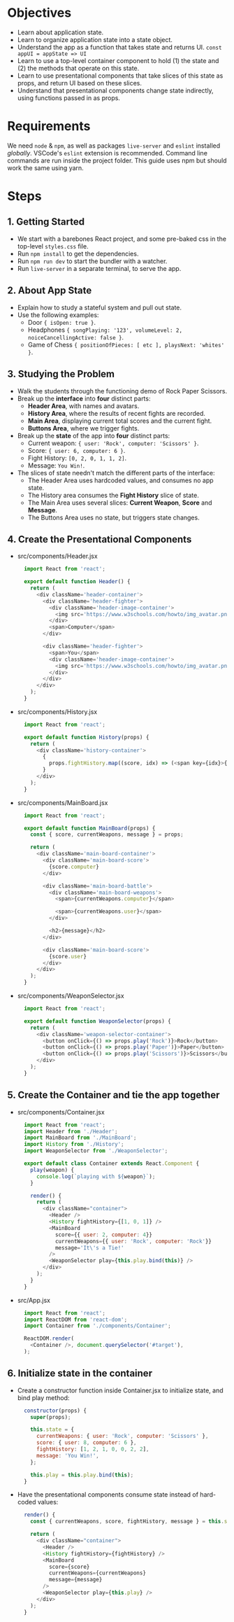 # Objectives
  * Learn about application state.
  * Learn to organize application state into a state object.
  * Understand the app as a function that takes state and returns UI. `const appUI = appState => UI`
  * Learn to use a top-level container component to hold (1) the state and (2) the methods that operate on this state.
  * Learn to use presentational components that take slices of this state as props, and return UI based on these slices.
  * Understand that presentational components change state indirectly, using functions passed in as props.

# Requirements
We need `node` & `npm`, as well as packages `live-server` and `eslint` installed _globally_. VSCode's `eslint` extension is recommended. Command line commands are run inside the project folder. This guide uses npm but should work the same using yarn.

# Steps

## 1. Getting Started
  * We start with a barebones React project, and some pre-baked css in the top-level `styles.css` file.
  * Run `npm install` to get the dependencies.
  * Run `npm run dev` to start the bundler with a watcher.
  * Run `live-server` in a separate terminal, to serve the app.

## 2. About App State
  * Explain how to study a stateful system and pull out state.
  * Use the following examples:
    * Door `{ isOpen: true }`.
    * Headphones `{ songPlaying: '123', volumeLevel: 2, noiceCancellingActive: false }`.
    * Game of Chess `{ positionOfPieces: [ etc ], playsNext: 'whites' }`.

## 3. Studying the Problem
  * Walk the students through the functioning demo of Rock Paper Scissors.
  * Break up the **interface** into **four** distinct parts:
    * **Header Area**, with names and avatars.
    * **History Area**, where the results of recent fights are recorded.
    * **Main Area**, displaying current total scores and the current fight.
    * **Buttons Area**, where we trigger fights.
  * Break up the **state** of the app into **four** distinct parts:
    * Current weapon: `{ user: 'Rock', computer: 'Scissors' }`.
    * Score: `{ user: 6, computer: 6 }`.
    * Fight History: `[0, 2, 0, 1, 1, 2]`.
    * Message: `You Win!`.
  * The slices of state needn't match the different parts of the interface:
    * The Header Area uses hardcoded values, and consumes no app state.
    * The History area consumes the **Fight History** slice of state.
    * The Main Area uses several slices: **Current Weapon**, **Score** and **Message**.
    * The Buttons Area uses no state, but triggers state changes.

## 4. Create the Presentational Components
  * src/components/Header.jsx
    ```javascript
      import React from 'react';

      export default function Header() {
        return (
          <div className='header-container'>
            <div className='header-fighter'>
              <div className='header-image-container'>
                <img src='https://www.w3schools.com/howto/img_avatar.png' alt='avatar' />
              </div>
              <span>Computer</span>
            </div>

            <div className='header-fighter'>
              <span>You</span>
              <div className='header-image-container'>
                <img src='https://www.w3schools.com/howto/img_avatar.png' alt='avatar' />
              </div>
            </div>
          </div>
        );
      }
    ```
  * src/components/History.jsx
    ```javascript
      import React from 'react';

      export default function History(props) {
        return (
          <div className='history-container'>
            {
              props.fightHistory.map((score, idx) => (<span key={idx}>{score}&nbsp;</span>))
            }
          </div>
        );
      }
      ```
  * src/components/MainBoard.jsx
    ```javascript
      import React from 'react';

      export default function MainBoard(props) {
        const { score, currentWeapons, message } = props;

        return (
          <div className='main-board-container'>
            <div className='main-board-score'>
              {score.computer}
            </div>

            <div className='main-board-battle'>
              <div className='main-board-weapons'>
                <span>{currentWeapons.computer}</span>

                <span>{currentWeapons.user}</span>
              </div>

              <h2>{message}</h2>
            </div>

            <div className='main-board-score'>
              {score.user}
            </div>
          </div>
        );
      }
    ```
  * src/components/WeaponSelector.jsx
    ```javascript
      import React from 'react';

      export default function WeaponSelector(props) {
        return (
          <div className='weapon-selector-container'>
            <button onClick={() => props.play('Rock')}>Rock</button>
            <button onClick={() => props.play('Paper')}>Paper</button>
            <button onClick={() => props.play('Scissors')}>Scissors</button>
          </div>
        );
      }
    ```

## 5. Create the Container and tie the app together
  * src/components/Container.jsx
    ```javascript
      import React from 'react';
      import Header from './Header';
      import MainBoard from './MainBoard';
      import History from './History';
      import WeaponSelector from './WeaponSelector';

      export default class Container extends React.Component {
        play(weapon) {
          console.log(`playing with ${weapon}`);
        }

        render() {
          return (
            <div className="container">
              <Header />
              <History fightHistory={[1, 0, 1]} />
              <MainBoard
                score={{ user: 2, computer: 4}}
                currentWeapons={{ user: 'Rock', computer: 'Rock'}}
                message='It\'s a Tie!'
              />
              <WeaponSelector play={this.play.bind(this)} />
            </div>
          );
        }
      }
    ```
  * src/App.jsx
    ```javascript
      import React from 'react';
      import ReactDOM from 'react-dom';
      import Container from './components/Container';

      ReactDOM.render(
        <Container />, document.querySelector('#target'),
      );
    ```

## 6. Initialize state in the container
  * Create a constructor function inside Container.jsx to initialize state, and  bind play method:
    ```javascript
      constructor(props) {
        super(props);

        this.state = {
          currentWeapons: { user: 'Rock', computer: 'Scissors' },
          score: { user: 8, computer: 6 },
          fightHistory: [1, 2, 1, 0, 0, 2, 2],
          message: 'You Win!',
        };

        this.play = this.play.bind(this);
      }
    ```
  * Have the presentational components consume state instead of hard-coded values:
      ```javascript
        render() {
          const { currentWeapons, score, fightHistory, message } = this.state;

          return (
            <div className="container">
              <Header />
              <History fightHistory={fightHistory} />
              <MainBoard
                score={score}
                currentWeapons={currentWeapons}
                message={message}
              />
              <WeaponSelector play={this.play} />
            </div>
          );
        }
     ```